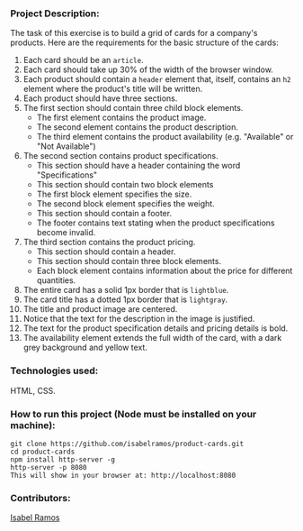### Project Description:

The task of this exercise is to build a grid of cards for a company's products. Here are the requirements for the basic structure of the cards:

1. Each card should be an `article`.
1. Each card should take up 30% of the width of the browser window.
1. Each product should contain a `header` element that, itself, contains an `h2` element where the product's title will be written.
1. Each product should have three sections.
1. The first section should contain three child block elements.
    * The first element contains the product image.
    * The second element contains the product description.
    * The third element contains the product availability (e.g. "Available" or "Not Available")
1. The second section contains product specifications.
    * This section should have a header containing the word "Specifications"
    * This section should contain two block elements
    * The first block element specifies the size.
    * The second block element specifies the weight.
    * This section should contain a footer.
    * The footer contains text stating when the product specifications become invalid.
1. The third section contains the product pricing.
    * This section should contain a header.
    * This section should contain three block elements.
    * Each block element contains information about the price for different quantities.
1. The entire card has a solid 1px border that is `lightblue`.
1. The card title has a dotted 1px border that is `lightgray`.
1. The title and product image are centered.
1. Notice that the text for the description in the image is justified.
1. The text for the product specification details and pricing details is bold.
1. The availability element extends the full width of the card, with a dark grey background and yellow text.

### Technologies used:

HTML, CSS.

### How to run this project (Node must be installed on your machine):

```
git clone https://github.com/isabelramos/product-cards.git
cd product-cards
npm install http-server -g
http-server -p 8080
This will show in your browser at: http://localhost:8080
```

### Contributors:
[Isabel Ramos](https://github.com/isabelramos)